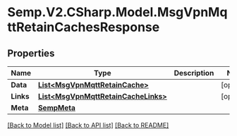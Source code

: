 # Semp.V2.CSharp.Model.MsgVpnMqttRetainCachesResponse
## Properties

Name | Type | Description | Notes
------------ | ------------- | ------------- | -------------
**Data** | [**List&lt;MsgVpnMqttRetainCache&gt;**](MsgVpnMqttRetainCache.md) |  | [optional] 
**Links** | [**List&lt;MsgVpnMqttRetainCacheLinks&gt;**](MsgVpnMqttRetainCacheLinks.md) |  | [optional] 
**Meta** | [**SempMeta**](SempMeta.md) |  | 

[[Back to Model list]](../README.md#documentation-for-models) [[Back to API list]](../README.md#documentation-for-api-endpoints) [[Back to README]](../README.md)

